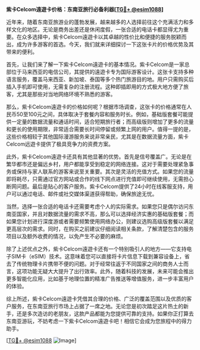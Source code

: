 **紫卡Celcom遠遊卡价格：东南亚旅行必备利器[[TG💪+ @esim1088](https://t.me/s/esim1088)]**

近年来，随着东南亚旅游业的蓬勃发展，越来越多的人选择前往这个充满活力和多样文化的地区。无论是商务出差还是休闲度假，一张合适的电话卡都显得尤为重要。在众多选择中，紫卡Celcom遠遊卡以其卓越的性价比和便捷的服务脱颖而出，成为许多游客的首选。今天，我们就来详细探讨一下这张卡片的价格优势及其带来的便利。

首先，让我们来了解一下紫卡Celcom遠遊卡的基本情况。紫卡Celcom是一家总部位于马来西亚的电信公司，其提供的遠遊卡专为国际游客设计。这张卡支持多种语言服务，覆盖马来西亚、新加坡、泰国等多个热门旅游目的地。用户只需购买后插入手机即可使用，无需复杂的注册流程。这种即插即用的方式极大地方便了旅客，尤其是那些对当地网络环境不熟悉的游客。

那么，紫卡Celcom遠遊卡的价格如何呢？根据市场调查，这张卡的价格通常在人民币50至100元之间，具体取决于套餐内容和服务时长。例如，基础版套餐可能提供一定量的数据流量和通话时间，适合短期旅行者；而高级版则增加了更多的流量和更长的使用期限，非常适合需要长时间停留或频繁上网的用户。值得一提的是，这些价格相较于其他国际漫游服务来说非常亲民，尤其是在数据流量方面，紫卡Celcom远遊卡提供了极具竞争力的资费方案。

此外，紫卡Celcom遠遊卡还具有其他显著的优势。首先是信号覆盖广。无论是在繁华都市还是偏远乡村，用户都能享受到稳定的网络连接。这对于需要处理紧急事务或保持与家人联系的游客来说至关重要。其次是灵活的充值方式。如果您的流量即将耗尽，只需通过官方网站或合作的线下网点进行充值即可继续使用，无需担心断网问题。最后是贴心的客户服务。紫卡Celcom提供了24小时在线客服支持，用户可以通过电话、邮件或社交媒体渠道获得帮助，确保旅途无忧。

当然，选择一张合适的电话卡还需要考虑个人的实际需求。如果您只是偶尔访问东南亚国家，并且对数据流量的需求不高，那么可以选择经济实惠的基础版套餐；而如果您计划进行深度游或者需要频繁使用网络办公，则建议选购高级版套餐以满足更高层次的需求。同时，在购买之前建议仔细阅读相关条款，了解清楚包含的服务项目以及额外收费的情况，以免产生不必要的麻烦。

除了上述优点之外，紫卡Celcom遠遊卡还有一个特别吸引人的地方——它支持电子SIM卡（eSIM）技术。这意味着您可以直接将卡片信息下载到兼容设备上，省去了传统物理卡片携带不便的问题。对于经常往返于不同国家之间的商务人士而言，这项功能无疑大大提升了出行效率。此外，随着科技的发展，未来可能会推出更多智能化应用，比如基于地理位置的精准广告推送等增值服务，进一步丰富用户的体验。

综上所述，紫卡Celcom遠遊卡凭借其合理的价格、广泛的覆盖范围以及优质的客户服务，在东南亚旅行市场上占据了一席之地。无论您是初次踏足这片热土的新手，还是多次造访的老朋友，这款产品都能为您提供可靠的支持。如果你正打算去东南亚游玩，不妨考虑一下紫卡Celcom遠遊卡吧！相信它会成为您旅程中的得力助手。

[[TG💪+ @esim1088](https://t.me/s/esim1088) ![Image](https://i.postimg.cc/4NQfJmqS/Snipaste-2025-05-13-00-14-12.png)]